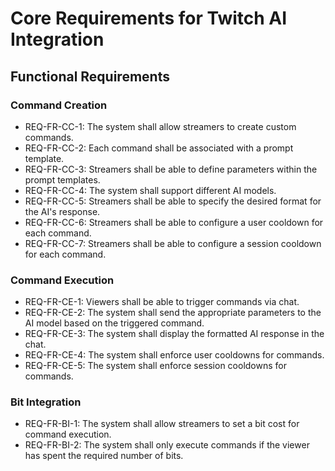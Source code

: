 # Core Requirements for Twitch AI Integration

## Functional Requirements
### Command Creation
- REQ-FR-CC-1: The system shall allow streamers to create custom commands.
- REQ-FR-CC-2: Each command shall be associated with a prompt template.
- REQ-FR-CC-3: Streamers shall be able to define parameters within the prompt templates.
- REQ-FR-CC-4: The system shall support different AI models.
- REQ-FR-CC-5: Streamers shall be able to specify the desired format for the AI's response.
- REQ-FR-CC-6: Streamers shall be able to configure a user cooldown for each command.
- REQ-FR-CC-7: Streamers shall be able to configure a session cooldown for each command.


### Command Execution
- REQ-FR-CE-1: Viewers shall be able to trigger commands via chat.
- REQ-FR-CE-2: The system shall send the appropriate parameters to the AI model based on the triggered command.
- REQ-FR-CE-3: The system shall display the formatted AI response in the chat.
- REQ-FR-CE-4: The system shall enforce user cooldowns for commands.
- REQ-FR-CE-5: The system shall enforce session cooldowns for commands.


### Bit Integration
- REQ-FR-BI-1: The system shall allow streamers to set a bit cost for command execution.
- REQ-FR-BI-2: The system shall only execute commands if the viewer has spent the required number of bits.

